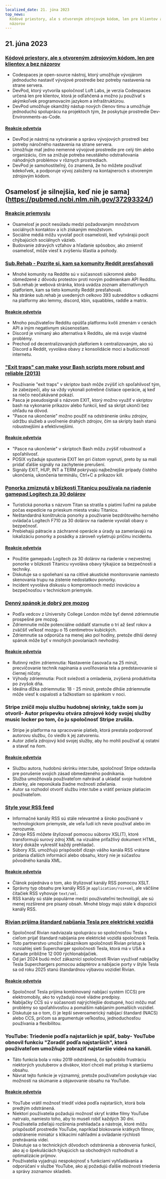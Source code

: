 ```yaml
---
localized_date: 21. júna 2023
top_news:
  Kódové priestory, ale s otvoreným zdrojovým kódom, len pre klientov a bez
  názorov
---
```




## 21. júna 2023

### [Kódové priestory, ale s otvoreným zdrojovým kódom, len pre klientov a bez názorov](https://devpod.sh/)

- Codespaces je open-source nástroj, ktorý umožňuje vývojárom jednoducho nastaviť vývojové prostredie bez potreby nastavenia na strane servera.
- DevPod, ktorý vytvorila spoločnosť Loft Labs, je verzia Codespaces určená len pre klientov, ktorá je odľahčená a možno ju používať s akýmkoľvek programovacím jazykom a infraštruktúrou.
- DevPod umožňuje okamžitý nástup nových členov tímu a umožňuje jednoduchú spoluprácu na projektoch tým, že poskytuje prostredie Dev-Environments-as-Code.

#### [Reakcie odvetvia](http://news.ycombinator.com/item?id=36407477)

- DevPod je nástroj na vytváranie a správu vývojových prostredí bez potreby náročného nastavenia na strane servera.
- Umožňuje mať jedno nemenné vývojové prostredie pre celý tím alebo organizáciu, čím sa znižuje potreba neustáleho odstraňovania náhodných problémov v rôznych prostrediach.
- DevPod je samohostiteľný, čo znamená, že ho môžete používať kdekoľvek, a podporuje vývoj založený na kontajneroch s otvoreným zdrojovým kódom.

## Osamelosť je silnejšia, keď nie je sama](https://pubmed.ncbi.nlm.nih.gov/37293324/)

### [Reakcie priemyslu](http://news.ycombinator.com/item?id=36403280)

- Osamelosť je pocit nesúladu medzi požadovaným množstvom sociálnych kontaktov a ich získaným množstvom.
- Sociálne médiá môžu vyvolať pocit osamelosti, keď vytvárajú pocit chýbajúcich sociálnych väzieb.
- Budovanie zdravých vzťahov a hľadanie spôsobov, ako zmierniť osamelosť, môže viesť k zvýšeniu šťastia a pohody.

### [Sub.Rehab - Pozrite si, kam sa komunity Reddit presťahovali](https://sub.rehab/)

- Mnohé komunity na Reddite sú v súčasnosti súkromné alebo obmedzené z dôvodu protestov proti novým podmienkam API Redditu.
- Sub.rehab je webová stránka, ktorá uvádza zoznam alternatívnych platforiem, kam sa tieto komunity Reddit presťahovali.
- Na stránke sub.rehab je uvedených celkovo 393 subredditov s odkazmi na platformy ako lemmy, discord, kbin, squabbles, raddle a matrix.

#### [Reakcie odvetvia](http://news.ycombinator.com/item?id=36401999)

- Mnoho používateľov Redditu opúšťa platformu kvôli zmenám v cenách API a iným negatívnym skúsenostiam.
- Discord je vnímaný ako alternatíva k Redditu, ale má svoje vlastné problémy.
- Prechod od decentralizovaných platforiem k centralizovaným, ako sú Discord a Reddit, vyvoláva obavy z konsolidácie moci a budúcnosti internetu.

### ["Exit traps" can make your Bash scripts more robust and reliable (2013)](http://redsymbol.net/articles/bash-exit-traps/)

- Používanie "exit traps" v skriptov bash môže zvýšiť ich spoľahlivosť tým, že zabezpečí, aby sa vždy vykonali potrebné čistiace operácie, aj keď sa niečo neočakávané pokazí.
- Pasca je pseudosignál s názvom EXIT, ktorý možno využiť v skriptov bash na vykonanie príkazov alebo funkcií, keď sa skript ukončí bez ohľadu na dôvod.
- "Pasce na ukončenie" možno použiť na odstránenie úniku zdrojov, údržbu služieb a uvoľnenie drahých zdrojov, čím sa skripty bash stanú robustnejšími a efektívnejšími.

#### [Reakcie odvetvia](http://news.ycombinator.com/item?id=36400465)

- "Pasce na ukončenie" v skriptoch Bash môžu zvýšiť robustnosť a spoľahlivosť.
- POSIX vyžaduje spustenie EXIT len pri čistom vypnutí, preto by sa mali pridať ďalšie signály na zachytenie prerušení.
- Signály EXIT, HUP, INT a TERM pokrývajú najbežnejšie prípady čistého ukončenia, ukončenia terminálu, Ctrl+C a príkazov kill.

### [Ponorka zmiznutá v blízkosti Titanicu používala na riadenie gamepad Logitech za 30 dolárov](https://arstechnica.com/gaming/2023/06/submarine-missing-near-titanic-used-a-30-logitech-gamepad-for-steering/)

- Turistická ponorka s názvom Titan sa stratila s piatimi ľuďmi na palube počas expedície na prieskum miesta vraku Titanicu.
- Neštandardná konštrukcia ponorky a používanie bezdrôtového herného ovládača Logitech F710 za 30 dolárov na riadenie vyvolali obavy o bezpečnosť.
- Prebiehajú pátracie a záchranné operácie a úrady sa zameriavajú na lokalizáciu ponorky a posádky a zároveň vyšetrujú príčinu incidentu.

#### [Reakcie odvetvia](http://news.ycombinator.com/item?id=36407781)

- Použitie gamepadu Logitech za 30 dolárov na riadenie v nezvestnej ponorke v blízkosti Titanicu vyvoláva obavy týkajúce sa bezpečnosti a techniky.
- Diskutuje sa o spoliehaní sa na citlivé akustické monitorovanie namiesto skenovania trupu na zistenie nedostatkov ponorky.
- Incident vyvoláva diskusiu o kompromisoch medzi inováciou a bezpečnosťou v technickom priemysle.

### [Denný spánok je dobrý pre mozog](https://www.bbc.com/news/health-65950168)

- Podľa vedcov z University College London môže byť denné zdriemnutie prospešné pre mozog.
- Zdriemnutie môže potenciálne oddialiť starnutie o tri až šesť rokov a zväčšiť veľkosť mozgu o 15 centimetrov kubických.
- Zdriemnutie sa odporúča na menej ako pol hodiny, pretože dlhší denný spánok môže byť v mnohých povolaniach nevhodný.

#### [Reakcie odvetvia](http://news.ycombinator.com/item?id=36399503)

- Rutinný režim zdriemnutia: Nastavenie časovača na 25 minút, precvičovanie techník napínania a uvoľňovania tela a predstavovanie si čiernej ničoty.
- Výhody zdriemnutia: Pocit sviežosti a omladenia, zvýšená produktivita po zvyšok dňa.
- Ideálna dĺžka zdriemnutia: 18 - 25 minút, pretože dlhšie zdriemnutie môže viesť k ospalosti a ťažkostiam so spánkom v noci.

### Stripe zničil moju službu hudobnej skrinky, takže som ju otvoril- Autor príspevku otvára zdrojové kódy svojej služby music locker po tom, čo ju spoločnosť Stripe zrušila.

- Stripe je platforma na spracovanie platieb, ktorá prestala podporovať autorovu službu, čo viedlo k jej zatvoreniu.
- Autor zdieľa zdrojový kód svojej služby, aby ho mohli používať aj ostatní a stavať na ňom.

#### [Reakcie odvetvia](http://news.ycombinator.com/item?id=36403607)

- Službu autora, hudobnú skrinku inter.tube, spoločnosť Stripe odstavila pre porušenie svojich zásad obmedzeného podnikania.
- Služba umožňovala používateľom nahrávať a ukladať svoje hudobné zbierky, ale neponúkala žiadne možnosti zdieľania.
- Autor sa rozhodol otvoriť službu inter.tube a vrátiť peniaze platiacim používateľom.

### [Style your RSS feed](https://darekkay.com/blog/rss-styling/)

- Informačné kanály RSS sú stále relevantné a široko používané v technologickom priemysle, ale veľa ľudí ich nevie používať alebo im nerozumie.
- Zdroje RSS môžete štylizovať pomocou súborov XSL(T), ktoré transformujú surový zdroj XML na vizuálne príťažlivý dokument HTML, ktorý dokáže vykresliť každý prehliadač.
- Súbory XSL umožňujú prispôsobiť dizajn vášho kanála RSS vrátane pridania ďalších informácií alebo obsahu, ktorý nie je súčasťou pôvodného kanála XML.

#### [Reakcie odvetvia](http://news.ycombinator.com/item?id=36401854)

- Článok pojednáva o tom, ako štylizovať kanály RSS pomocou XSLT.
- Správny typ obsahu pre kanály RSS je `application/rss+xml`, ale väčšine čítačiek RSS vyhovuje `text/xml`.
- RSS kanály sú stále populárne medzi používateľmi technológií, ale sú menej rozšírené pre písaný obsah. Mnohé blogy majú stále k dispozícii kanály RSS.

### [Rivian prijíma štandard nabíjania Tesla pre elektrické vozidlá](https://ev-edition.com/2023/06/rivian-joins-forces-with-tesla-embracing-their-charging-standard-for-electric-vehicles/)

- Spoločnosť Rivian nadviazala spoluprácu so spoločnosťou Tesla s cieľom prijať štandard nabíjania pre elektrické vozidlá spoločnosti Tesla.
- Toto partnerstvo umožní zákazníkom spoločnosti Rivian prístup k rozsiahlej sieti Supercharger spoločnosti Tesla, ktorá má v USA a Kanade približne 12 000 rýchlonabíjačiek.
- Od jari 2024 budú môcť zákazníci spoločnosti Rivian využívať nabíjačky Tesla Superchargers pomocou adaptérov a nabíjacie porty v štýle Tesla sa od roku 2025 stanú štandardnou výbavou vozidiel Rivian.

#### [Reakcie odvetvia](http://news.ycombinator.com/item?id=36403494)

- Spoločnosť Tesla prijíma kombinovaný nabíjací systém (CCS) pre elektromobily, ako to vyžadujú nové vládne predpisy.
- Nabíjačky CCS sú v súčasnosti najrýchlejšie dostupné, hoci môžu mať problémy so spoľahlivosťou a pomalším nabíjaním pomalších vozidiel.
- Diskutuje sa o tom, či je lepší severoamerický nabíjací štandard (NACS) alebo CCS, pričom sa argumentuje veľkosťou, jednoduchosťou používania a flexibilitou.

### YouTube: Triedenie podľa najstarších je späť, baby- YouTube obnovil funkciu "Zoradiť podľa najstarších", ktorá používateľom umožňuje zobraziť najstaršie videá na kanáli.

- Táto funkcia bola v roku 2019 odstránená, čo spôsobilo frustráciu niektorých youtuberov a divákov, ktorí chceli mať prístup k staršiemu obsahu.
- Návrat tejto funkcie je významný, pretože používateľom poskytuje viac možností na skúmanie a objavovanie obsahu na YouTube.

#### [Reakcie odvetvia](http://news.ycombinator.com/item?id=36410777)

- YouTube vrátil možnosť triediť videá podľa najstarších, ktorá bola predtým odstránená.
- Niektorí používatelia požadujú možnosť skryť krátke filmy YouTube natrvalo, namiesto toho, aby to museli robiť každých 30 dní.
- Používatelia zdieľajú rozšírenia prehliadača a nástroje, ktoré môžu prispôsobiť prostredie YouTube, napríklad blokovanie krátkych filmov, odstránenie miniatúr s klikacími náhľadmi a ovládanie rýchlosti prehrávania videí.
- Diskutuje sa o technických dôvodoch odstránenia a obnovenia funkcií, ako aj o špekuláciách týkajúcich sa obchodných rozhodnutí a optimalizácie príjmov.
- Používatelia vyjadrujú nespokojnosť s funkciami vyhľadávania a odporúčaní v službe YouTube, ako aj požadujú ďalšie možnosti triedenia a správy zoznamov skladieb.



